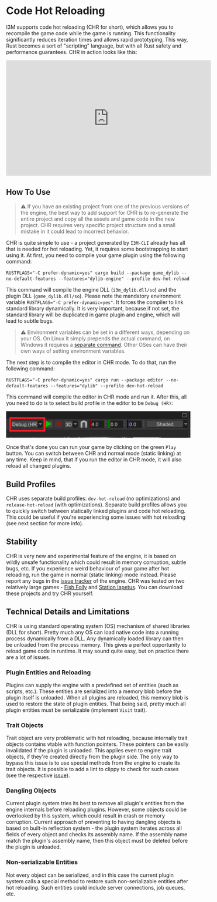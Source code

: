 # Code Hot Reloading

I3M supports code hot reloading (CHR for short), which allows you to recompile the game code while the game is running.
This functionality significantly reduces iteration times and allows rapid prototyping. This way, Rust becomes a sort of
"scripting" language, but with all Rust safety and performance guarantees. CHR in action looks like this:

<iframe width="560" height="315" src="https://www.youtube.com/embed/vq6P3Npydmw" title="YouTube video player" frameborder="0" allow="accelerometer; autoplay; clipboard-write; encrypted-media; gyroscope; picture-in-picture" allowfullscreen></iframe>

## How To Use

> ⚠️ If you have an existing project from one of the previous versions of the engine, the best way to add support for
> CHR is to re-generate the entire project and copy all the assets and game code in the new project. CHR requires very
> specific project structure and a small mistake in it could lead to incorrect behavior.

CHR is quite simple to use - a project generated by `I3M-CLI` already has all that is needed for hot reloading.
Yet, it requires some bootstrapping to start using it. At first, you need to compile your game plugin using the following
command:

```shell
RUSTFLAGS="-C prefer-dynamic=yes" cargo build --package game_dylib --no-default-features --features="dylib-engine" --profile dev-hot-reload
```

This command will compile the engine DLL (`i3m_dylib.dll/so`) and the plugin DLL (`game_dylib.dll/so`). Please note the
mandatory environment variable `RUSTFLAGS="-C prefer-dynamic=yes"`. It forces the compiler to link standard library
dynamically. It is very important, because if not set, the standard library will be duplicated in game plugin and engine,
which will lead to subtle bugs.

> ⚠️ Environment variables can be set in a different ways, depending on your OS. On Linux it simply prepends the actual
> command, on Windows it requires a [separate command](https://learn.microsoft.com/en-us/windows-server/administration/windows-commands/set_1#examples).
> Other OSes can have their own ways of setting environment variables.

The next step is to compile the editor in CHR mode. To do that, run the following command:

```shell
RUSTFLAGS="-C prefer-dynamic=yes" cargo run --package editor --no-default-features --features="dylib" --profile dev-hot-reload
```

This command will compile the editor in CHR mode and run it. After this, all you need to do is to select build profile
in the editor to be `Debug (HR)`:

![img.png](build_profile.png)

Once that's done you can run your game by clicking on the green `Play` button. You can switch between CHR and normal mode
(static linking) at any time. Keep in mind, that if you run the editor in CHR mode, it will also reload all changed plugins.

## Build Profiles

CHR uses separate build profiles: `dev-hot-reload` (no optimizations) and `release-hot-reload` (with optimizations).
Separate build profiles allows you to quickly switch between statically linked plugins and code hot reloading. This could
be useful if you're experiencing some issues with hot reloading (see next section for more info).

## Stability

CHR is very new and experimental feature of the engine, it is based on wildly unsafe functionality which could result
in memory corruption, subtle bugs, etc. If you experience weird behaviour of your game after hot reloading, run the
game in normal (static linking) mode instead. Please report any bugs in the [issue tracker](https://github.com/IThreeM/I3M-Engine-Core/issues)
of the engine. CHR was tested on two relatively large games - [Fish Folly](https://github.com/IThreeM/FishFolly) and
[Station Iapetus](https://github.com/IThreeM/StationIapetus). You can download these projects and try CHR yourself.

## Technical Details and Limitations

CHR is using standard operating system (OS) mechanism of shared libraries (DLL for short). Pretty much any OS can load
native code into a running process dynamically from a DLL. Any dynamically loaded library can then be unloaded from the
process memory. This gives a perfect opportunity to reload game code in runtime. It may sound quite easy, but on practice
there are a lot of issues.

### Plugin Entities and Reloading

Plugins can supply the engine with a predefined set of entities (such as scripts, etc.). These entities are serialized into
a memory blob before the plugin itself is unloaded. When all plugins are reloaded, this memory blob is used to restore
the state of plugin entities. That being said, pretty much all plugin entities must be serializable (implement `Visit` trait).

### Trait Objects

Trait object are very problematic with hot reloading, because internally trait objects contains vtable with function
pointers. These pointers can be easily invalidated if the plugin is unloaded. This applies even to engine trait objects,
if they're created directly from the plugin side. The only way to bypass this issue is to use special methods from the
engine to create its trait objects. It is possible to add a lint to clippy to check for such cases (see the respective
[issue](https://github.com/rust-lang/rust-clippy/issues/12819)).

### Dangling Objects

Current plugin system tries its best to remove all plugin's entities from the engine internals before reloading plugins.
However, some objects could be overlooked by this system, which could result in crash or memory corruption. Current
approach of preventing to having dangling objects is based on built-in reflection system - the plugin system iterates
across all fields of every object and checks its assembly name. If the assembly name match the plugin's assembly name,
then this object must be deleted before the plugin is unloaded.

### Non-serializable Entities

Not every object can be serialized, and in this case the current plugin system calls a special method to restore such
non-serializable entities after hot reloading. Such entities could include server connections, job queues, etc.

